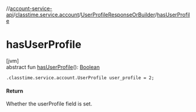 //[account-service-api](../../../index.md)/[classtime.service.account](../index.md)/[UserProfileResponseOrBuilder](index.md)/[hasUserProfile](has-user-profile.md)

# hasUserProfile

[jvm]\
abstract fun [hasUserProfile](has-user-profile.md)(): [Boolean](https://kotlinlang.org/api/latest/jvm/stdlib/kotlin/-boolean/index.html)

`.classtime.service.account.UserProfile user_profile = 2;`

#### Return

Whether the userProfile field is set.
